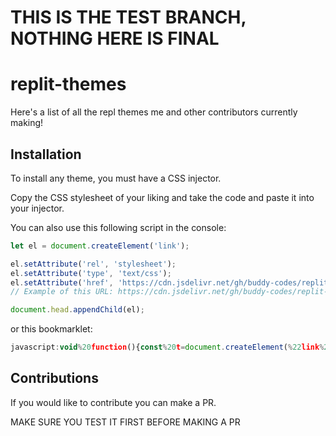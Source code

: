 # THIS IS THE TEST BRANCH, NOTHING HERE IS FINAL


# replit-themes
Here's a list of all the repl themes me and other contributors currently making!


## Installation
To install any theme, you must have a CSS injector.

Copy the CSS stylesheet of your liking and take the code and paste it into your injector.

You can also use this following script in the console:
```js
let el = document.createElement('link');

el.setAttribute('rel', 'stylesheet');
el.setAttribute('type', 'text/css');
el.setAttribute('href', 'https://cdn.jsdelivr.net/gh/buddy-codes/replit-themes/<filename>.min.css');
// Example of this URL: https://cdn.jsdelivr.net/gh/buddy-codes/replit-themes/discord.repl.theme.min.css

document.head.appendChild(el);
```
or this bookmarklet:
```js
javascript:void%20function(){const%20t=document.createElement(%22link%22);t.setAttribute(%22rel%22,%22stylesheet%22),t.setAttribute(%22type%22,%22text/css%22),t.setAttribute(%22href%22,%22https://cdn.jsdelivr.net/gh/buddy-codes/replit-themes/%22+prompt(%22Write%20the%20file%20name%20as%20it%20appears%20on%20the%20github%20repo%20(without%20.css)%22)+%22.min.css%22),document.head.appendChild(t)}();
```

## Contributions
If you would like to contribute you can make a PR.

MAKE SURE YOU TEST IT FIRST BEFORE MAKING A PR
